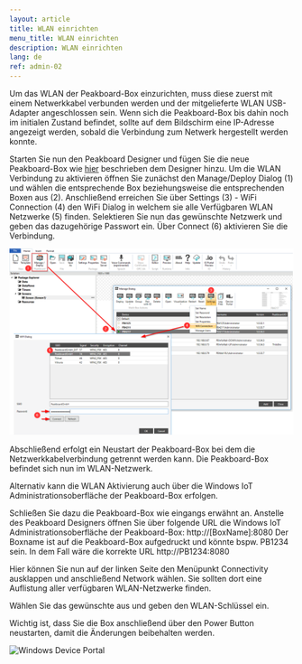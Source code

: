 ```yaml
---
layout: article
title: WLAN einrichten
menu_title: WLAN einrichten
description: WLAN einrichten
lang: de
ref: admin-02
---
```


Um das WLAN der Peakboard-Box einzurichten, muss diese zuerst mit einem Netwerkkabel verbunden werden und der mitgelieferte WLAN USB-Adapter angeschlossen sein.
Wenn sich die Peakboard-Box bis dahin noch im initialen Zustand befindet, sollte auf dem Bildschirm eine IP-Adresse angezeigt werden, sobald die Verbindung zum Netwerk hergestellt werden konnte.

Starten Sie nun den Peakboard Designer und fügen Sie die neue Peakboard-Box wie [hier](/administration/07-de-hinzufuegen.html) beschrieben dem Designer hinzu. 
Um die WLAN Verbindung zu aktivieren öffnen Sie zunächst den Manage/Deploy Dialog (1) und wählen die entsprechende Box beziehungsweise die entsprechenden Boxen aus (2).
Anschließend erreichen Sie über Settings (3) - WiFi Connection (4) den WiFi Dialog in welchem sie alle Verfügbaren WLAN Netzwerke (5) finden. Selektieren Sie nun das gewünschte Netzwerk und geben das dazugehörige Passwort ein. 
Über Connect (6) aktivieren Sie die Verbindung.

![WiFi Connection](/assets/images/admin/device/WiFiConnection.png)

Abschließend erfolgt ein Neustart der Peakboard-Box bei dem die Netzwerkkabelverbindung getrennt werden kann. Die Peakboard-Box befindet sich nun im WLAN-Netzwerk.

Alternativ kann die WLAN Aktivierung auch über die Windows IoT Administrationsoberfläche der Peakboard-Box erfolgen. 

Schließen Sie dazu die Peakboard-Box wie eingangs erwähnt an.
Anstelle des Peakboard Designers öffnen Sie über folgende URL die Windows IoT Administrationsoberfläche der Peakboard-Box:
http://[BoxName]:8080
Der Boxname ist auf die Peakboard-Box aufgedruckt und könnte bspw. PB1234 sein.
In dem Fall wäre die korrekte URL http://PB1234:8080

Hier können Sie nun auf der linken Seite den Menüpunkt Connectivity ausklappen und anschließend Network wählen.
Sie sollten dort eine Auflistung aller verfügbaren WLAN-Netzwerke finden.

Wählen Sie das gewünschte aus und geben den WLAN-Schlüssel ein.

Wichtig ist, dass Sie die Box anschließend über den Power Button neustarten, damit die Änderungen beibehalten werden.

![Windows Device Portal](/assets/images/admin/device/windows-device-portal.png)
